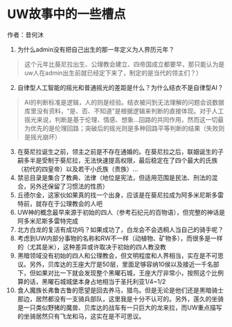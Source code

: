 # UW故事中的一些槽点

作者：昔何沐

1. 为什么admin没有把自己出生的那一年定义为人界历元年？
> 这个元年比葵尼拉出生、公理教会建立、四帝国成立都要早，那只能认为是uw人在admin出生前就已经定下来了，制定的是当代的领主们？）
2. 自律型人工智能的摇光和普通摇光的差距是什么？为什么结衣不是自律型AI？
> AI的判断标准是逻辑，人的则是经验。结衣被问到无法理解的问题会说数据库里没有资料，“是、否、不知道”是根据逻辑来判断的直接体现。对于人工摇光来说，判断是基于伦理、情感、想象…回路的共同作用，然而这一切最为优先的是伦理回路；突破后的摇光则是多种回路平等判断的结果（失败则是摇光崩坏）
3. 在葵尼拉诞生之前，领主之前是不存在通婚的。在葵尼拉之后，联姻诞生的子嗣多半是受制于葵尼拉，无法快速提高权限，最后稳定在了四个最大的氏族（初代的四皇帝）以及若干小氏族（贵族）…
4. 禁忌目录是集合了教典、法律（地位是宪法，但适用范围是民法、刑法的混合，另外还保留了习惯法的性质）
5. 丘德尔金，这家伙如果真的找一个出身，应该是在葵尼拉成为阿多米尼斯多雷特前，就存在于公理教会的人吧
6. UW神的概念最早来源于初始的四人（参考石纪元的百物语），但完整的神话是阿多米尼斯多雷特完成
7. 北方白龙的复活有成功吗？如果成功了，白龙会不会选桐人当自己的骑手呢？
8. 考虑到UW内部分事物的名称和RW不一样（动植物、矿物多），而很多是一样的（尤其是米），这种差异或许取决于初始的四人教没教
9. 黑暗领域没有初始的四人和公理教会，但文明程度和人界相当，实在是不可思议。另外，贝库达的王座大厅是50层，里面足够容纳10侯以及接近一千名部下，但如果对比一下就会发现整个黑曜石城，王座大厅非常小，按照这个比例算的话，黑曜石城城堡本身占地相当于圣托利亚1/4~1/2
10. 食人魔族长弗鲁古鲁的愿望是回去养马，猎鸟。但是无论是他们还是黑暗骑士那边，居然都没有一支骑兵部队，这里我是十分不认可的。另外，莲久的坐骑是一只类似野猪的魔兽、贝库达的战车有一只巨大的龙来拉，而UW重点描写的坐骑居然只有飞龙和马，这实在是不可思议。
